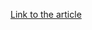 [Link to the article](https://securityaffairs.com/171173/security/china-linked-actors-malware-deepdata-exploits-forticlient-vpn-zero-day.html)
